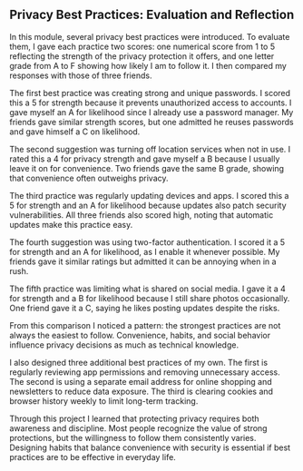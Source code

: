 Privacy Best Practices: Evaluation and Reflection
---
In this module, several privacy best practices were introduced. To evaluate them, I gave each practice two scores: one numerical score from 1 to 5 reflecting the strength of the privacy protection it offers, and one letter grade from A to F showing how likely I am to follow it. I then compared my responses with those of three friends.

The first best practice was creating strong and unique passwords. I scored this a 5 for strength because it prevents unauthorized access to accounts. I gave myself an A for likelihood since I already use a password manager. My friends gave similar strength scores, but one admitted he reuses passwords and gave himself a C on likelihood.

The second suggestion was turning off location services when not in use. I rated this a 4 for privacy strength and gave myself a B because I usually leave it on for convenience. Two friends gave the same B grade, showing that convenience often outweighs privacy.

The third practice was regularly updating devices and apps. I scored this a 5 for strength and an A for likelihood because updates also patch security vulnerabilities. All three friends also scored high, noting that automatic updates make this practice easy.

The fourth suggestion was using two-factor authentication. I scored it a 5 for strength and an A for likelihood, as I enable it whenever possible. My friends gave it similar ratings but admitted it can be annoying when in a rush.

The fifth practice was limiting what is shared on social media. I gave it a 4 for strength and a B for likelihood because I still share photos occasionally. One friend gave it a C, saying he likes posting updates despite the risks.

From this comparison I noticed a pattern: the strongest practices are not always the easiest to follow. Convenience, habits, and social behavior influence privacy decisions as much as technical knowledge.

I also designed three additional best practices of my own. The first is regularly reviewing app permissions and removing unnecessary access. The second is using a separate email address for online shopping and newsletters to reduce data exposure. The third is clearing cookies and browser history weekly to limit long-term tracking.

Through this project I learned that protecting privacy requires both awareness and discipline. Most people recognize the value of strong protections, but the willingness to follow them consistently varies. Designing habits that balance convenience with security is essential if best practices are to be effective in everyday life.
